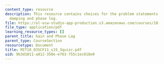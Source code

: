 ```yaml
---
content_type: resource
description: This resource contains choices for the problem statements related to
  damping and phase log.
file: https://ol-ocw-studio-app-production.s3.amazonaws.com/courses/18-03sc-differential-equations-fall-2011/9b3d1011a812350ee763755c1ec818e9_MIT18_03SCF11_s15_3quizc.pdf
file_type: application/pdf
learning_resource_types: []
parent_title: Gain and Phase Lag
parent_type: CourseSection
resourcetype: Document
title: MIT18_03SCF11_s15_3quizc.pdf
uid: 9b3d1011-a812-350e-e763-755c1ec818e9
---
```

